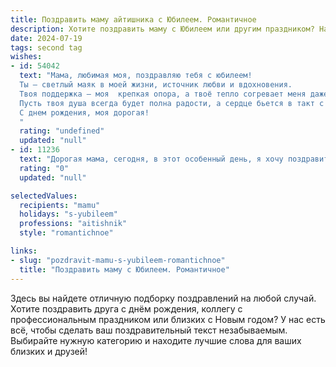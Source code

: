 ```yaml
---
title: Поздравить маму айтишника с Юбилеем. Романтичное
description: Хотите поздравить маму с Юбилеем или другим праздником? Наш ИИ создаст незабываемое поздравление, а вы обязательно выделитесь среди других.  
date: 2024-07-19
tags: second tag
wishes:
- id: 54042
  text: "Мама, любимая моя, поздравляю тебя с юбилеем!
  Ты — светлый маяк в моей жизни, источник любви и вдохновения.
  Твоя поддержка — моя  крепкая опора, а твоё тепло согревает меня даже в самые холодные дни.
  Пусть твоя душа всегда будет полна радости, а сердце бьется в такт с моим.
  С днем рождения, моя дорогая!
  "
  rating: "undefined"
  updated: "null"
- id: 11236
  text: "Дорогая мама, сегодня, в этот особенный день, я хочу поздравить тебя с твоим замечательным юбилеем! Как айтишник, я знаю, что мир технологий быстро меняется, но любовь и уважение, которые я испытываю к тебе, неизменны как самые стабильные алгоритмы. Ты всегда была для меня примером силы, мудрости и нежности. Пусть каждый новый день приносит тебе столько же радости и счастья, сколько ты дарила нам. С днём рождения, мама! Твоя любовь — мой самый надежный источник вдохновения."
  rating: "0"
  updated: "null"

selectedValues:
  recipients: "mamu"
  holidays: "s-yubileem"
  professions: "aitishnik"
  style: "romantichnoe"

links:
- slug: "pozdravit-mamu-s-yubileem-romantichnoe"
  title: "Поздравить маму с Юбилеем. Романтичное"
---
```


Здесь вы найдете отличную подборку поздравлений на любой случай. 
Хотите поздравить друга с днём рождения, коллегу с профессиональным праздником или близких с Новым годом? У нас есть всё, чтобы сделать ваш поздравительный текст незабываемым. Выбирайте нужную категорию и находите лучшие слова для ваших близких и друзей!
